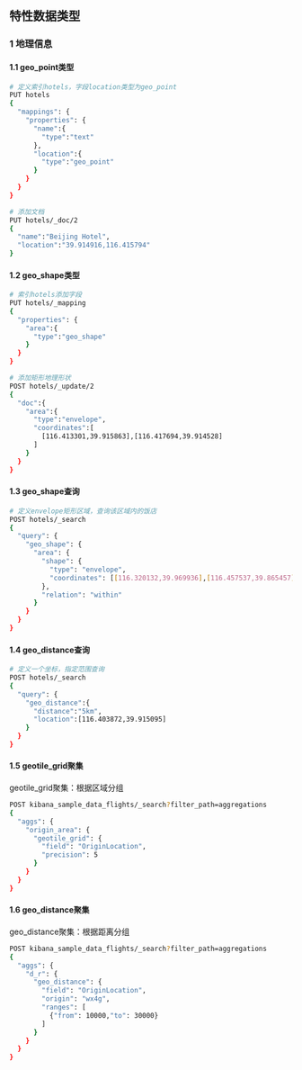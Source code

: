 ## 特性数据类型



### 1 地理信息

#### 1.1 geo_point类型

```bash
# 定义索引hotels，字段location类型为geo_point
PUT hotels
{
  "mappings": {
    "properties": {
      "name":{
        "type":"text"
      },
      "location":{
        "type":"geo_point"
      }
    }
  }
}

# 添加文档
PUT hotels/_doc/2
{
  "name":"Beijing Hotel",
  "location":"39.914916,116.415794"
}
```



#### 1.2 geo_shape类型

```bash
# 索引hotels添加字段
PUT hotels/_mapping
{
  "properties": {
    "area":{
      "type":"geo_shape"
    }
  }
}
```



```bash
# 添加矩形地理形状
POST hotels/_update/2
{
  "doc":{
    "area":{
      "type":"envelope",
      "coordinates":[
        [116.413301,39.915863],[116.417694,39.914528]  
      ]
    }
  }
}
```



#### 1.3 geo_shape查询

```bash
# 定义envelope矩形区域，查询该区域内的饭店
POST hotels/_search
{
  "query": {
    "geo_shape": {
      "area": {
        "shape": {
          "type": "envelope",
          "coordinates": [[116.320132,39.969936],[116.457537,39.865457]]
        },
        "relation": "within"
      }
    }
  }
}
```



#### 1.4 geo_distance查询

```bash
# 定义一个坐标，指定范围查询
POST hotels/_search
{
  "query": {
    "geo_distance":{
      "distance":"5km",
      "location":[116.403872,39.915095]
    }
  }
}
```



#### 1.5 geotile_grid聚集

geotile_grid聚集：根据区域分组

```bash
POST kibana_sample_data_flights/_search?filter_path=aggregations
{
  "aggs": {
    "origin_area": {
      "geotile_grid": {
        "field": "OriginLocation",
        "precision": 5
      }
    }
  }
}
```



#### 1.6 geo_distance聚集

geo_distance聚集：根据距离分组

```bash
POST kibana_sample_data_flights/_search?filter_path=aggregations
{
  "aggs": {
    "d_r": {
      "geo_distance": {
        "field": "OriginLocation",
        "origin": "wx4g",
        "ranges": [
          {"from": 10000,"to": 30000}
        ]
      }
    }
  }
}
```

